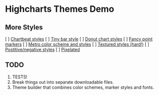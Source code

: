 Highcharts Themes Demo
=====================

More Styles
-----------

[ ] [Chartbeat styles](http://dribbble.com/mattbango/projects/8517-Chartbeat)
[ ] [Tiny bar style](http://dribbble.com/shots/727342-Stream/attachments/69130)
[ ] [Donut chart styles](http://dribbble.com/shots/861173-Stats-Dashboard/attachments/91597)
[ ] [Fancy point markers](http://dribbble.com/shots/316510-HOM-research2?list=searches&tag=charts)
[ ] [Metro color scheme and styles](http://dribbble.com/shots/950452-Metro-Start-Dashboard?list=searches&tag=charts)
[ ] [Textured styles (hard!)](http://dribbble.com/shots/423779-Skillset?list=searches&tag=charts)
[ ] [Postitive/negative styles](http://dribbble.com/shots/494950-Stocks-App-take-2?list=searches&tag=charts)
[ ] [Pixelated](http://dribbble.com/shots/281095-WIP-Monitoring-app?list=searches&tag=charts)

TODO
----

1. TESTS!
2. Break things out into separate downloadable files.
3. Theme builder that combines color schemes, marker styles and fonts.

